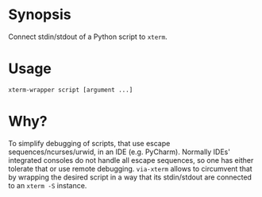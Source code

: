 # Synopsis
Connect stdin/stdout of a Python script to `xterm`.

# Usage
`xterm-wrapper script [argument ...]`

# Why?
To simplify debugging of scripts, that use escape sequences/ncurses/urwid, in
an IDE (e.g. PyCharm). Normally IDEs' integrated consoles do not handle all
escape sequences, so one has either tolerate that or use remote debugging.
`via-xterm` allows to circumvent that by wrapping the desired script in a way
that its stdin/stdout are connected to an `xterm -S` instance.
